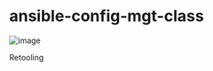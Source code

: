 # ansible-config-mgt-class
![image](https://user-images.githubusercontent.com/29310552/168498360-dd72b129-0e99-4522-bd3b-366ee660cbf6.png)

Retooling
